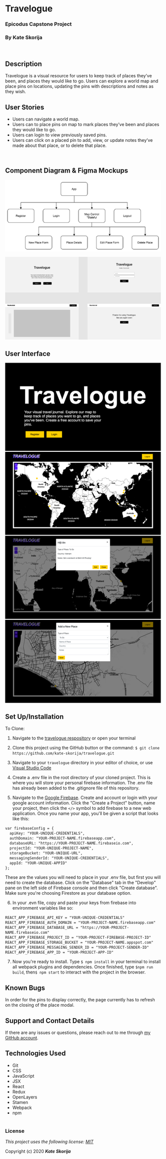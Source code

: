 # Travelogue

### Epicodus Capstone Project

### By Kate Skorija
<br>

## Description
Travelogue is a visual resource for users to keep track of places they’ve been, and places they would like to go.
Users can explore a world map and place pins on locations, updating the pins with descriptions and notes as they wish. 
<br>

## User Stories
*  Users can navigate a world map.
*  Users can to place pins on map to mark places they’ve been and places they would like to go.
*  Users can login to view previously saved pins.
*  Users can click on a placed pin to add, view, or update notes they’ve made about that place, or to delete that place.
<br>

## Component Diagram & Figma Mockups

![Component Diagram](./public/ComponentDiagram.png)

![Mockups](./public/Mockup.png)
<br>

## User Interface

![Splash Page](./public/splash.png)
![Map Overview](./public/MapOverview.png)
![Place Details](./public/PlaceDetails.png)
![New Place Form](./public/NewPlace.png)

## Set Up/Installation

To Clone:

1.  Navigate to the [travelogue respository](https://github.com/kate-skorija/travelogue) or open your terminal

2. Clone this project using the GitHub button or the command:
`$ git clone https://github.com/kate-skorija/travelogue.git`

3. Navigate to your `travelogue` directory in your editor of choice, or use [Visual Studio Code](https://code.visualstudio.com/)

4. Create a .env file in the root directory of your cloned project. This is where you will store your personal firebase information. The .env file has already been added to the .gitignore file of this repository.

5. Navigate to the [Google Firebase](https://firebase.google.com/). Create and account or login with your google account information. Click the "Create a Project" button, name your project, then click the `</>` symbol to add firebase to a new web application. Once you name your app, you'll be given a script that looks like this: 
  ```
  var firebaseConfig = {
    apiKey: "YOUR-UNIQUE-CREDENTIALS",
    authDomain: "YOUR-PROJECT-NAME.firebaseapp.com",
    databaseURL: "https://YOUR-PROJECT-NAME.firebaseio.com",
    projectId: "YOUR-UNIQUE-PROJECT-NAME",
    storageBucket: "YOUR-UNIQUE-URL",
    messagingSenderId: "YOUR-UNIQUE-CREDENTIALS",
    appId: "YOUR-UNIQUE-APPID"
  };
  ```
  These are the values you will need to place in your .env file, but first you will need to create the database. Click on the "Database" tab in the "Develop" pane on the left side of Firebase console and then click "Create database". Make sure you're choosing Firestore as your database option.

6. In your .evn file, copy and paste your keys from firebase into environment variables like so:
  ```
  REACT_APP_FIREBASE_API_KEY = "YOUR-UNIQUE-CREDENTIALS"
  REACT_APP_FIREBASE_AUTH_DOMAIN = "YOUR-PROJECT-NAME.firebaseapp.com"
  REACT_APP_FIREBASE_DATABASE_URL = "https://YOUR-PROJECT-NAME.firebaseio.com"
  REACT_APP_FIREBASE_PROJECT_ID = "YOUR-PROJECT-FIREBASE-PROJECT-ID"
  REACT_APP_FIREBASE_STORAGE_BUCKET = "YOUR-PROJECT-NAME.appspot.com"
  REACT_APP_FIREBASE_MESSAGING_SENDER_ID = "YOUR-PROJECT-SENDER-ID"
  REACT_APP_FIREBASE_APP_ID = "YOUR-PROJECT-APP-ID"
  ```

7. Now you're ready to install. Type `$ npm install` in your terminal to install all webpack plugins and dependencies. Once finished, type `$npm run build`, then`$ npm start` to interact with the project in the browser.


## Known Bugs

In order for the pins to display correctly, the page currently has to refresh on the closing of the place modal. 
<br>

## Support and Contact Details

If there are any issues or questions, please reach out to me through [my GitHub account](https://github.com/kate-skorija).
<br>

## Technologies Used

*  Git
*  CSS
*  JavaScript
*  JSX
*  React
*  Redux
*  OpenLayers 
*  Stamen 
*  Webpack
*  npm
<br><br>

### License

*This project uses the following license: [MIT](https://opensource.org/licenses/MIT)*

Copyright (c) 2020 **_Kate Skorija_** 



<!-- Where You Left Off:  -->
<!-- You were trying to create a new point on a map click; may need a separate createPoint.js? and to add state to explore and pass down methods -->
<!-- Check out the regular Draw example for Open Layers, compare to other examples -->